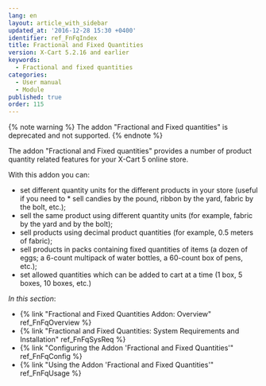 ```yaml
---
lang: en
layout: article_with_sidebar
updated_at: '2016-12-28 15:30 +0400'
identifier: ref_FnFqIndex
title: Fractional and Fixed Quantities
version: X-Cart 5.2.16 and earlier
keywords:
  - Fractional and fixed quantities
categories:
  - User manual
  - Module
published: true
order: 115
---
```

{% note warning %} The addon "Fractional and Fixed quantities" is deprecated and not supported. {% endnote %}

The addon "Fractional and Fixed quantities" provides a number of product quantity related features for your X-Cart 5 online store.

With this addon you can:

*   set different quantity units for the different products in your store (useful if you need to *  sell candies by the pound, ribbon by the yard, fabric by the bolt, etc.);
*   sell the same product using different quantity units (for example, fabric by the yard and by the bolt);
*   sell products using decimal product quantities (for example, 0.5 meters of fabric);
*   sell products in packs containing fixed quantities of items (a dozen of eggs; a 6-count multipack of water bottles, a 60-count box of pens, etc.);
*   set allowed quantities which can be added to cart at a time (1 box, 5 boxes, 10 boxes, etc.)

_In this section_:

*   {% link "Fractional and Fixed Quantities Addon: Overview" ref_FnFqOverview %}
*   {% link "Fractional and Fixed Quantities: System Requirements and Installation" ref_FnFqSysReq %}
*   {% link "Configuring the Addon 'Fractional and Fixed Quantities'" ref_FnFqConfig %}
*   {% link "Using the Addon 'Fractional and Fixed Quantities'" ref_FnFqUsage %}
